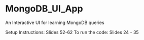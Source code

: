 # MongoDB_UI_App
An Interactive UI for learning MongoDB queries

Setup Instructions: Slides 52-62 
To run the code: Slides 24 - 35
